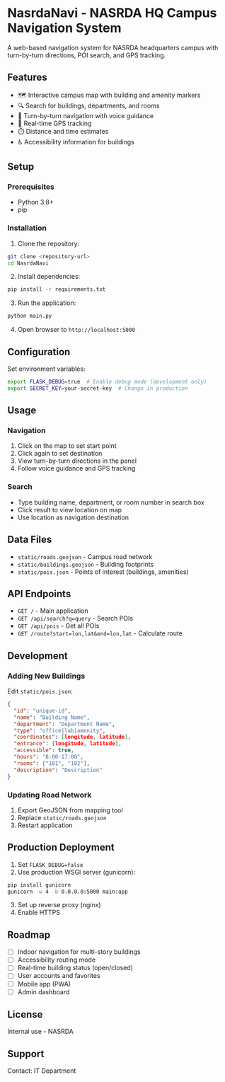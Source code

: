 # NasrdaNavi - NASRDA HQ Campus Navigation System

A web-based navigation system for NASRDA headquarters campus with turn-by-turn directions, POI search, and GPS tracking.

## Features

- 🗺️ Interactive campus map with building and amenity markers
- 🔍 Search for buildings, departments, and rooms
- 🧭 Turn-by-turn navigation with voice guidance
- 📍 Real-time GPS tracking
- ⏱️ Distance and time estimates
- ♿ Accessibility information for buildings

## Setup

### Prerequisites

- Python 3.8+
- pip

### Installation

1. Clone the repository:
```bash
git clone <repository-url>
cd NasrdaNavi
```

2. Install dependencies:
```bash
pip install -r requirements.txt
```

3. Run the application:
```bash
python main.py
```

4. Open browser to `http://localhost:5000`

## Configuration

Set environment variables:

```bash
export FLASK_DEBUG=true  # Enable debug mode (development only)
export SECRET_KEY=your-secret-key  # Change in production
```

## Usage

### Navigation
1. Click on the map to set start point
2. Click again to set destination
3. View turn-by-turn directions in the panel
4. Follow voice guidance and GPS tracking

### Search
- Type building name, department, or room number in search box
- Click result to view location on map
- Use location as navigation destination

## Data Files

- `static/roads.geojson` - Campus road network
- `static/buildings.geojson` - Building footprints
- `static/pois.json` - Points of interest (buildings, amenities)

## API Endpoints

- `GET /` - Main application
- `GET /api/search?q=query` - Search POIs
- `GET /api/pois` - Get all POIs
- `GET /route?start=lon,lat&end=lon,lat` - Calculate route

## Development

### Adding New Buildings

Edit `static/pois.json`:

```json
{
  "id": "unique-id",
  "name": "Building Name",
  "department": "Department Name",
  "type": "office|lab|amenity",
  "coordinates": [longitude, latitude],
  "entrance": [longitude, latitude],
  "accessible": true,
  "hours": "8:00-17:00",
  "rooms": ["101", "102"],
  "description": "Description"
}
```

### Updating Road Network

1. Export GeoJSON from mapping tool
2. Replace `static/roads.geojson`
3. Restart application

## Production Deployment

1. Set `FLASK_DEBUG=false`
2. Use production WSGI server (gunicorn):
```bash
pip install gunicorn
gunicorn -w 4 -b 0.0.0.0:5000 main:app
```

3. Set up reverse proxy (nginx)
4. Enable HTTPS

## Roadmap

- [ ] Indoor navigation for multi-story buildings
- [ ] Accessibility routing mode
- [ ] Real-time building status (open/closed)
- [ ] User accounts and favorites
- [ ] Mobile app (PWA)
- [ ] Admin dashboard

## License

Internal use - NASRDA

## Support

Contact: IT Department
